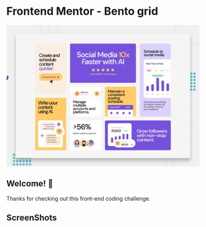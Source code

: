 # Frontend Mentor - Bento grid

![Design preview for the Bento grid coding challenge](./preview.jpg)

## Welcome! 👋

Thanks for checking out this front-end coding challenge.

## ScreenShots

